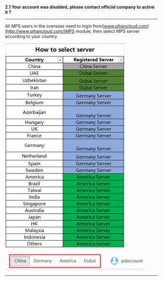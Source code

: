**2.1 Your account was disabled, please contact official company to active it ?**

---

All MPS users in the overseas need to login from[www.qihancloud.com](http://www.qihancloud.com/)MPS module, then select MPS server according to your country.

![](/assets/server-location.png)

![](/assets/server-switch.png)





----


